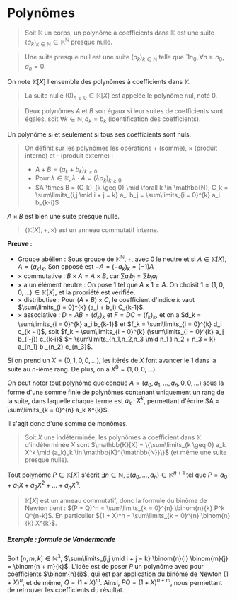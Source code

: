 # Polynômes
> Soit $\mathbb{K}$ un corps, un polynôme à coefficients dans $\mathbb{K}$ est une
> suite $(a_k)_{k \in \mathbb{N}} \in \mathbb{K}^{\mathbb{N}}$ presque nulle.

> Une suite presque null est une suite $(a_k)_{k \in \mathbb{N}}$ telle que
> $\exists n_0, \forall n \geq n_0, a_n = 0$.

On note $\mathbb{K}[X]$ l'ensemble des polynômes à coefficients dans $\mathbb{K}$.

> La suite nulle $(0)_{n \geq 0} \in \mathbb{K}[X]$ est appelée le polynôme nul,
> noté $0$.

> Deux polynômes $A$ et $B$ son égaux si leur suites de coefficients sont égales,
> soit $\forall k \in \mathbb{N}, a_k = b_k$ (identification des coefficients).

Un polynôme si et seulement si tous ses coefficients sont nuls.

> On définit sur les polynômes les opérations $+$ (somme), $\times$
> (produit interne) et $\cdot$ (produit externe) :
> - $A + B = (a_k + b_k)_{k \geq 0}$
> - Pour $\lambda \in \mathbb{K}, \lambda \cdot A = (\lambda a_k)_{k \geq 0}$
> - $A \times B = (C_k)_{k \geq 0} \mid \forall k \in \mathbb{N}, C_k = \sum\limits_{i,j \mid i + j = k} a_i b_j = \sum\limits_{i = 0}^{k} a_i b_{k-i}$

$A \times B$ est bien une suite presque nulle.

> $(\mathbb{K}[X], +, \times)$ est un anneau commutatif interne.

__Preuve :__
- Groupe abélien : Sous groupe de $\mathbb{K}^{\mathbb{N}}, +$, avec $0$ le
  neutre et si $A \in \mathbb{K}[X], A = (a_k)_k$. Son opposé est
  $-A = (-a_k)_k = (-1) A$
- $\times$ commutative : $B \times A = A \times B$, car $\sum a_i b_j = \sum b_j a_i$
- $\times$ a un élément neutre : On pose $1$ tel que $A \times 1 = A$.
  On choisit $1 = (1,0,0,\ldots) \in \mathbb{K}[X]$, et la propriété est
  vérifiée.
- $\times$ distributive : Pour $(A + B) \times C$, le coefficient d'indice $k$
  vaut $\sum\limits_{i = 0}^{k} (a_i + b_i) C_{k-1}$.
- $\times$ associative : $D = AB = (d_k)_k$ et $F = DC = (f_k)_k$,
  et on a $d_k = \sum\limits_{i = 0}^{k} a_i b_{k-1}$ et
  $f_k = \sum\limits_{i = 0}^{k} d_i c_{k - i}$, soit
  $f_k = \sum\limits_{i = 0}^{k} (\sum\limits_{j = 0}^{k} a_j b_{i-j}) c_{k-i}$
  $= \sum\limits_{n_1,n_2,n_3 \mid n_1 ) n_2 + n_3 = k} a_{n_1} b _{n_2} c_{n_3}$.

Si on prend un $X = (0,1,0,0,\ldots)$, les itérés de $X$ font avancer le $1$
dans la suite au $n$-ième rang. De plus, on a $X^0 = (1,0,0,\ldots)$.

On peut noter tout polynôme quelconque $A = (a_0,a_1,\ldots,a_n, 0,0,\ldots)$
sous la forme d'une somme finie de polynômes contenant uniquement un rang de
la suite, dans laquelle chaque terme est $a_k \cdot X^k$, permettant d'écrire
$A = \sum\limits_{k = 0}^{n} a_k X^{k}$.

Il s'agit donc d'une somme de monômes.

> Soit $X$ une indéterminée, les polynômes à coefficient dans $\mathbb{K}$
> d'indéterminée $X$ sont $\mathbb{K}[X] = \{\sum\limits_{k \geq 0} a_k X^k \mid (a_k)_k \in \mathbb{K}^{\mathbb{N}}\}$
> (et même une suite presque nulle).

Tout polynôme $P \in \mathbb{K}[X]$ s'écrit $\exists n \in \mathbb{N}, \exists (a_0,\ldots,a_n) \in \mathbb{K}^{n + 1}$
tel que $P = a_0 + a_1 X + a_2 X^2 + \ldots + a_n X^n$.

> $\mathbb{K}[X]$ est un anneau commutatif, donc la formule du binôme de Newton
> tient : $(P + Q)^n = \sum\limits_{k = 0}^{n} \binom{n}{k} P^k Q^{n-k}$.
> En particulier $(1 + X)^n = \sum\limits_{k = 0}^{n} \binom{n}{k} X^{k}$.

##### Exemple : formule de Vandermonde
Soit $[n,m,k] \in \mathbb{N}^3$, $\sum\limits_{i,j \mid i + j = k} \binom{n}{i} \binom{m}{j} = \binom{n + m}{k}$.
L'idée est de poser $P$ un polynôme avec pour coefficients $\binom{n}{i}$, qui
est par application du binôme de Newton $(1 + X)^n$, et de même, $Q = (1 + X)^m$.
Ainsi, $PQ = (1 + X)^{n+m}$, nous permettant de retrouver les coefficients du
résultat.
